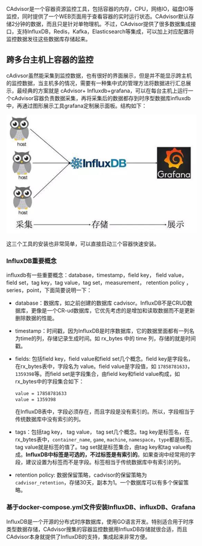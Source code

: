 CAdvisor是一个容器资源监控工具，包括容器的内存，CPU，网络IO，磁盘IO等监控，同时提供了一个WEB页面用于查看容器的实时运行状态。CAdvisor默认存储2分钟的数据，而且只是针对单物理机。不过，CAdvisor提供了很多数据集成接口，支持InfluxDB，Redis，Kafka，Elasticsearch等集成，可以加上对应配置将监控数据发往这些数据库存储起来。

## **跨多台主机上容器的监控**

cAdivsor虽然能采集到监控数据，也有很好的界面展示，但是并不能显示跨主机的监控数据，当主机多的情况，需要有一种集中式的管理方法将数据进行汇总展示，最经典的方案就是 cAdvisor+ Influxdb+grafana，可以在每台主机上运行一个cAdvisor容器负责数据采集，再将采集后的数据都存到时序型数据库influxdb中，再通过图形展示工具grafana定制展示面板。结构如下：

![](/assets/CAdvisor_Influxdb_Grafana.png)

这三个工具的安装也非常简单，可以直接启动三个容器快速安装。

### InfluxDB重要概念

influxdb有一些重要概念：database，timestamp，field key， field value， field set，tag key，tag value，tag set，measurement， retention policy ，series，point，下面简要说明一下：

* database：数据库，如之前创建的数据库 cadvisor。InfluxDB不是CRUD数据库，更像是一个CR-ud数据库，它优先考虑的是增加和读取数据而不是更新删除数据的性能。
* timestamp：时间戳，因为InfluxDB是时序数据库，它的数据里面都有一列名为time的列，存储记录生成时间。如 rx\_bytes 中的 time 列，存储的就是时间戳。
* fields: 包括field key，field value和field set几个概念。field key是字段名，在rx\_bytes表中，字段名为 value。field value是字段值，如 `17858781633`，`1359398`等。而field set是字段集合，由field key和field value构成，如rx\_bytes中的字段集合如下：

  ```
  value = 17858781633
  value = 1359398
  ```

  在InfluxDB表中，字段必须存在，而且字段是没有索引的。所以，字段相当于传统数据库中没有索引的列。

* tags：包括tag key， tag value， tag set几个概念。tag key是标签名，在rx\_bytes表中，`container_name`, `game`, `machine`, `namespace`，`type`都是标签。tag value就是标签的值了。tag set就是标签集合，由tag key和tag value构成。**InfluxDB中标签是可选的，不过标签是有索引的**。如果查询中经常用的字段，建议设置为标签而不是字段。标签相当于传统数据库中有索引的列。

* retention policy: 数据保留策略，cadvisor的保留策略为`cadvisor_retention`，存储30天，副本为1。一个数据库可以有多个保留策略。

### 基于docker-compose.yml文件安装**InfluxDB、influxDB、Grafana**

InfluxDB是一个开源的分布式时序数据库，使用GO语言开发。特别适合用于时序类型数据存储，CAdvisor搜集的容器监控数据用InfluxDB存储就很合适，而且CAdvisor本身就提供了InfluxDB的支持，集成起来非常方便。

